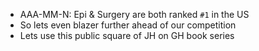 - AAA-MM-N: Epi & Surgery are both ranked `#1` in the US
- So lets even blazer further ahead of our competition
- Lets use this public square of JH on GH book series
